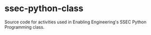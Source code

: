 # ssec-python-class
Source code for activities used in Enabling Engineering's SSEC Python Programming class.

